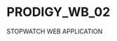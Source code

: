 # PRODIGY_WB_02
STOPWATCH WEB APPLICATION                                                                  
